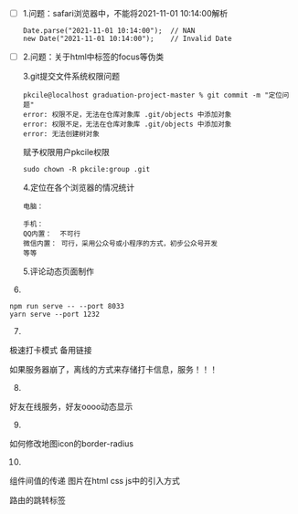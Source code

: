 <!--
 * @Author: your name
 * @Date: 2021-10-31 11:06:03
 * @LastEditTime: 2021-11-14 16:20:49
 * @LastEditors: Please set LastEditors
 * @Description: 打开koroFileHeader查看配置 进行设置: https://github.com/OBKoro1/koro1FileHeader/wiki/%E9%85%8D%E7%BD%AE
 * @FilePath: /graduation-project-master/doc/temp.md
-->
- [ ] 1.问题：safari浏览器中，不能将2021-11-01 10:14:00解析

  ```
  Date.parse("2021-11-01 10:14:00");  // NAN
  new Date("2021-11-01 10:14:00");    // Invalid Date
  ```

- [ ] 2.问题：关于html中标签的focus等伪类

  3.git提交文件系统权限问题

  ```
  pkcile@localhost graduation-project-master % git commit -m "定位问题"
  error: 权限不足，无法在仓库对象库 .git/objects 中添加对象
  error: 权限不足，无法在仓库对象库 .git/objects 中添加对象
  error: 无法创建树对象
  ```

  赋予权限用户pkcile权限

  ```
  sudo chown -R pkcile:group .git
  ```

  4.定位在各个浏览器的情况统计

  ```
  电脑：
  
  手机：
  QQ内置：  不可行
  微信内置： 可行，采用公众号或小程序的方式，初步公众号开发
  等等
  
  ```

  5.评论动态页面制作


6. 
```
npm run serve -- --port 8033  
yarn serve --port 1232
```

7.
极速打卡模式
备用链接

如果服务器崩了，离线的方式来存储打卡信息，服务！！！

8.
好友在线服务，好友oooo动态显示

9.
如何修改地图icon的border-radius

10.
组件间值的传递
图片在html css js中的引入方式

路由的跳转标签